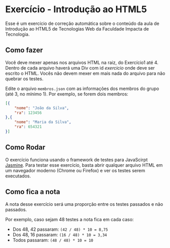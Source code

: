 # Exercício - Introdução ao HTML5

Esse é um exercício de correção automática sobre o conteúdo da aula de Introdução ao HTML5 de Tecnologias Web da Faculdade Impacta de Tecnologia.

## Como fazer

Você deve mexer apenas nos arquivos HTML na raiz, do Exercício1 até 4. Dentro de cada arquivo haverá uma Div com id _exercicio_ onde deve ser escrito o HTML. Vocês não devem mexer em mais nada do arquivo para não quebrar os testes.

Edite o arquivo `membros.json` com as informações dos membros do grupo (até 3, no mínimo 1). Por exemplo, se forem dois membros:

```json
[{
    "nome": "João da Silva",
    "ra": 123456
},{
    "nome": "Maria da Silva",
    "ra": 654321
}]
```

## Como Rodar

O exercício funciona usando o framework de testes para JavaScirpt [Jasmine](https://jasmine.github.io). Para testar esse exercício, basta abrir qualquer arquivo HTML em um navegador moderno (Chrome ou Firefox) e ver os testes serem executados.

## Como fica a nota

A nota desse exercício será uma proporção entre os testes passados e não passados.

Por exemplo, caso sejam 48 testes a nota fica em cada caso:

- Dos 48, 42 passaram: `(42 / 48) * 10 = 8,75`
- Dos 48, 16 passaram: `(16 / 48) * 10 = 3,34`
- Todos passaram: `(48 / 48) * 10 = 10`
